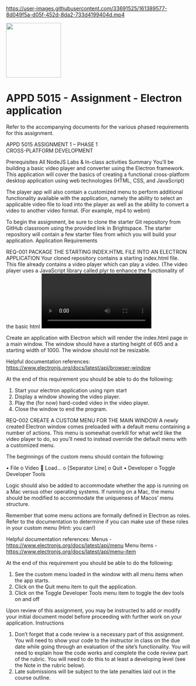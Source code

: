 
https://user-images.githubusercontent.com/33691525/161389577-8d049f5a-d05f-452d-8da2-733d4199404d.mp4

<img width="150px" src="https://w0244079.github.io/nscc/nscc-jpeg.jpg" >

# APPD 5015 - Assignment - Electron application

Refer to the accompanying documents for the various phased requirements for this assignment.

APPD 5015                                                             ASSIGNMENT 1 – PHASE 1     
CROSS-PLATFORM DEVELOPMENT
			   
Prerequisites
All NodeJS Labs & In-class activities
Summary
You’ll be building a basic video player and converter using the Electron framework. This application will cover the basics of creating a functional cross-platform desktop application using web technologies (HTML, CSS, and JavaScript)

The player app will also contain a customized menu to perform additional functionality available with the application, namely the ability to select an applicable video file to load into the player as well as the ability to convert a video to another video format. (For example, mp4 to webm)

To begin the assignment, be sure to clone the starter Git repository from GitHub classroom using the provided link in Brightspace. The starter repository will contain a few starter files from which you will build your application.
Application Requirements

REQ-001	    PACKAGE THE STARTING INDEX.HTML FILE INTO AN ELECTRON APPLICATION
Your cloned repository contains a starting index.html file. This file already contains a video player which can play a video. (The video player uses a JavaScript library called plyr to enhance the functionality of the basic html <video> element. If you wish, you can learn more about it at https://plyr.io/)

Create an application with Electron which will render the index.html page in a main window. The window should have a starting height of 605 and a starting width of 1000. The window should not be resizable. 

Helpful documentation references:
https://www.electronjs.org/docs/latest/api/browser-window

At the end of this requirement you should be able to do the following:
1.	Start your electron application using npm start
2.	Display a window showing the video player.
3.	Play the (for now) hard-coded video in the video player.
4.	Close the window to end the program.

REQ-002	CREATE A CUSTOM MENU FOR THE MAIN WINDOW
A newly created Electron window comes preloaded with a default menu containing a number of actions. This menu is somewhat overkill for what we’d like the video player to do, so you’ll need to instead override the default menu with a customized menu.

The beginnings of the custom menu should contain the following:

•	File
    o	Video
        	Load…
    o	[Separator Line]
    o	Quit
•	Developer
    o	Toggle Developer Tools

Logic should also be added to accommodate whether the app is running on a Mac versus other operating systems. If running on a Mac, the menu should be modified to accommodate the uniqueness of Macos’ menu structure. 

Remember that some menu actions are formally defined in Electron as roles. Refer to the documentation to determine if you can make use of these roles in your custom menu (Hint: you can!)

Helpful documentation references:
Menus - https://www.electronjs.org/docs/latest/api/menu
Menu Items - https://www.electronjs.org/docs/latest/api/menu-item

At the end of this requirement you should be able to do the following:
1.	See the custom menu loaded in the window with all menu items when the app starts.
2.	Click on the Quit menu item to quit the application.
3.	Click on the Toggle Developer Tools menu item to toggle the dev tools on and off

Upon review of this assignment, you may be instructed to add or modify your initial document model before proceeding with further work on your application.
Instructions 

1.	Don’t forget that a code review is a necessary part of this assignment. You will need to show your code to the instructor in class on the due date while going through an evaluation of the site’s functionality. You will need to explain how the code works and complete the code review part of the rubric. You will need to do this to at least a developing level (see the Note in the rubric below).
2.	Late submissions will be subject to the late penalties laid out in the course outline. 

